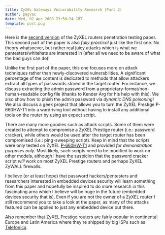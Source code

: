 ```yaml
---
title: ZyXEL Gateways Vulnerability Research (Part 2)
author: pagvac
date: Wed, 02 Apr 2008 23:50:24 GMT
template: post.pug
---
```


Here is the [second version](/files/2008/04/hacking_zyxel_gateways_part_2.pdf) of the ZyXEL routers penetration testing paper. This second part of the paper is also _fully practical_ just like the first one. No theory whatsoever, but rather real juicy attacks which is what we pentesters/whitehats are interested in (after all we need to be aware of what the bad guys can do)!

Unlike the first part of the paper, this one focuses more on attack techniques rather than newly-discovered vulnerabilities. A significant percentage of the content is dedicated to methods that allow attackers extract all types of passwords stored in the target router. For instance, we discuss extracting the admin password from a proprietary-format/non-human-readable config file (thanks to Kender Arg for his help with this). We also show how to phish the admin password via _dynamic DNS poisoning_! We also discuss a geek project that allows you to turn the ZyXEL Prestige P-660HW-T1 into a wardriving tool without having to install any additional tools on the router by using an [expect](http://en.wikipedia.org/wiki/Expect) script.

There are many more goodies such as attack scripts. Some of them were created to attempt to compromise a ZyXEL Prestige router (i.e.: password cracker), while others would be used after the target router has been compromised (i.e.: ping-sweeping script). Keep in mind that the scripts were only tested on ZyXEL [P-660HW-T1](http://www.elmalibilgisayar.com/urunresim/-596398697.jpg "ZyXEL P-660HW-T1") and provided _for demonstration purposes only_. Most likely, such scripts need to be modified to work on other models, although I have the suspicion that the password cracker script _will_ work on most ZyXEL Prestige routers and perhaps ZyXEL ZyWALL firewalls.

I believe (or at least hope) that password hackers/pentesters and researchers interested in embedded devices security will learn something from this paper and hopefully be inspired to do more research in this fascinating area which I believe will be huge in the future (embedded devices security that is). Even if you are not the owner of a ZyXEL router I still recommend you to take a look at the paper, as many of the attacks featured can be applied to just any embedded device out there.

Also remember that ZyXEL Prestige routers are fairly popular in continental Europe and Latin America where they're shipped by big ISPs such as [Telefonica](http://en.wikipedia.org/wiki/Telefonica "Spanish telecommunication company").
